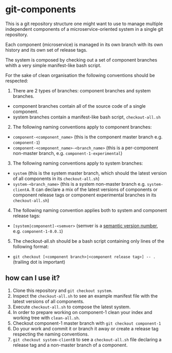 # git-components

This is a git repository structure one might want to use to manage multiple
independent components of a microservice-oriented system in a single git repository.

Each component (microservice) is managed in its own branch with its own history and its own set of release tags.

The system is composed by checking out a set of component branches whith a very simple manifest-like bash script. 

For the sake of clean organisation the following conventions should be respected:

1. There are 2 types of branches: component branches and system branches.
 - component branches contain all of the source code of a single component.
 - system branches contain a manifest-like bash script, `checkout-all.sh`
2. The following naming conventions apply to component branches:
 - `component-<component_name>` (this is the component master branch e.g. `component-1`)
 - `component-<component_name>-<branch_name>` (this is a per-component non-master branch, e.g. `component-1-experimental`)
3. The following naming conventions apply to system branches:
 - `system` (this is the system master branch, which should the latest version of all components in its `checkout-all.sh`)
 - `system-<branch_name>` (this is a system non-master branch e.g. `system-clientA`. It can declare a mix of the latest versions of components or component release tags or component experimental branches in its `checkout-all.sh`)
 4. The following naming convention applies both to system and component release tags:
 - `[system|component]-<semver>` (semver is a [semantic version number](http://semver.org/), e.g. `component-1-0.0.1`)
5. The checkout-all.sh should be a bash script containing only lines of the following format:
 - `git checkout [<component branch>|<component release tag>] -- .` (trailing dot is important)
 
## how can I use it?

1. Clone this repository and `git checkout system`.
2. Inspect the `checkout-all.sh` to see an example manifest file with the latest versions of all components.
3. Execute `checkout-all.sh` to compose the latest system.
4. In order to prepare working on component-1 clean your index and working tree with `clean-all.sh`.
5. Checkout component-1 master branch with `git checkout component-1`
6. Do your work and commit it or branch it away or create a release tag respecting the naming conventions.
7. `git checkout system-clientB` to see a `checkout-all.sh` file declaring a release tag and a non-master branch of a component.
